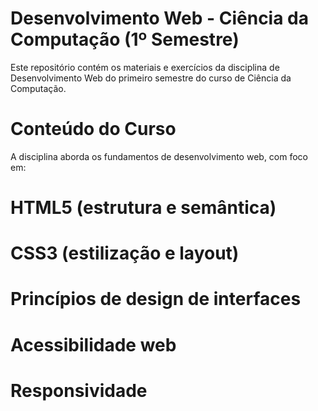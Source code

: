 # Desenvolvimento Web - Ciência da Computação (1º Semestre)
Este repositório contém os materiais e exercícios da disciplina de Desenvolvimento Web do primeiro semestre do curso de Ciência da Computação.

# Conteúdo do Curso
A disciplina aborda os fundamentos de desenvolvimento web, com foco em:

# HTML5 (estrutura e semântica)
# CSS3 (estilização e layout)
# Princípios de design de interfaces
# Acessibilidade web
# Responsividade
